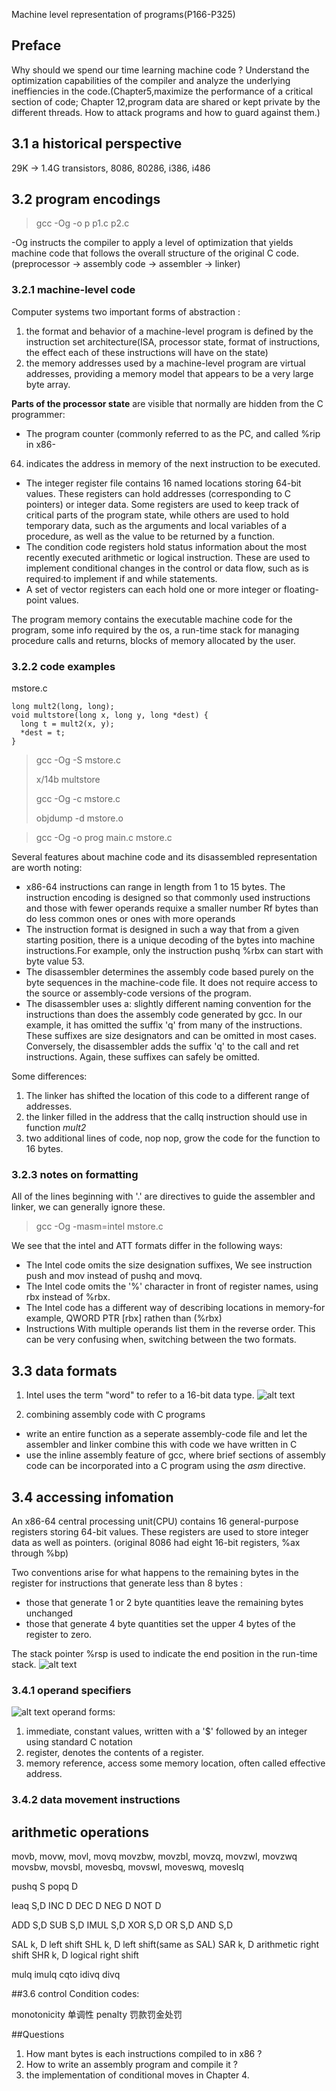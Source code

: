Machine level representation of programs(P166-P325)
## Preface
Why should we spend our time learning machine code ?
Understand the optimization capabilities of the compiler and analyze the underlying ineffiencies in the code.(Chapter5,maximize the performance of a critical section of code; Chapter 12,program data are shared or kept private by the different threads. How to attack programs and how to guard against them.)

## 3.1 a historical perspective
29K -> 1.4G transistors, 8086, 80286, i386, i486

## 3.2 program encodings
> gcc -Og -o p p1.c p2.c

-Og instructs the compiler to apply a level of optimization that yields machine code that follows the overall structure of the original C code. (preprocessor -> assembly code -> assembler -> linker)

### 3.2.1 machine-level code
Computer systems two important forms of abstraction :

1. the format and behavior of a machine-level program is defined by the instruction set architecture(ISA, processor state, format of instructions, the effect each of these instructions will have on the state)
2. the memory addresses used by a machine-level program are virtual addresses, providing a memory model that appears to be a very large byte array.

**Parts of the processor state** are visible that normally are hidden from the C programmer:

* The program counter (commonly referred to as the PC, and called %rip in x86-
64) indicates the address in memory of the next instruction to be executed.
* The integer register file contains 16 named locations storing 64-bit values.
These registers can hold addresses (corresponding to C pointers) or integer
data. Some registers are used to keep track of critical parts of the program
state, while others are used to hold temporary data, such as the arguments
and local variables of a procedure, as well as the value to be returned by a
function.
* The condition code registers hold status information about the most recently
executed arithmetic or logical instruction. These are used to implement conditional
changes in the control or data flow, such as is required·to implement
if and while statements.
* A set of vector registers can each hold one or more integer or floating-point
values.

The program memory contains the executable machine code for the program, some info required by the os, a run-time stack for managing procedure calls and returns, blocks of memory allocated by the user.

### 3.2.2 code examples
mstore.c

    long mult2(long, long);
    void multstore(long x, long y, long *dest) {
      long t = mult2(x, y);
      *dest = t;
    }

>gcc -Og -S mstore.c
>
>x/14b multstore
>
>gcc -Og -c mstore.c
>
>objdump -d mstore.o

>gcc -Og -o prog main.c mstore.c

Several features about machine code and its disassembled representation are worth noting:

 * x86-64 instructions can range in length from 1 to 15 bytes. The instruction encoding is designed so that commonly used instructions and those with fewer operands requixe a smaller number Rf bytes than do less common ones or ones with more operands
* The instruction format is designed in such a way that from a given starting position, there is a unique decoding of the bytes into machine instructions.For example, only the instruction pushq %rbx can start with byte value 53.
* The disassembler determines the assembly code based purely on the byte sequences in the machine-code file. It does not require access to the source or assembly-code versions of the program.
* The disassembler uses a: slightly different naming convention for the instructions than does the assembly code generated by gcc. In our example, it has omitted the suffix 'q' from many of the instructions. These suffixes are size designators and can be omitted in most cases. Conversely, the disassembler adds the suffix 'q' to the call and ret instructions. Again, these suffixes can
safely be omitted.

Some differences:
1. The linker has shifted the location of this code to a different range of addresses.
2. the linker filled in the address that the callq instruction should use in function *mult2*
3. two additional lines of code, nop nop, grow the code for the function to 16 bytes.

### 3.2.3 notes on formatting
All of the lines beginning with '.' are directives to guide the assembler and linker, we can generally ignore these.

>gcc -Og -masm=intel mstore.c

We see that the intel and ATT formats differ in the following ways:

 * The Intel code omits the size designation suffixes, We  see instruction push and mov instead of pushq
and movq.
 * The Intel code omits the '%' character in front of register names, using rbx instead of %rbx.
 * The Intel code has a different way of describing locations in memory-for example, QWORD PTR [rbx] rathen than (%rbx)
 * Instructions With multiple operands list them in the reverse order. This can be very confusing when, switching between the two formats.

## 3.3 data formats
1. Intel uses the term "word" to refer to a 16-bit data type.
![alt text](http://7xp1jz.com1.z0.glb.clouddn.com/csapp/3/intel_size_types.png "intel_size_types")

2. combining assembly code with C programs
 * write an entire function as a seperate assembly-code file and let the assembler and linker combine this with code we have written in C
 * use the inline assembly feature of gcc, where brief sections of assembly code can be incorporated into a C program using the *asm* directive.

## 3.4 accessing infomation
An x86-64 central processing unit(CPU) contains 16 general-purpose registers storing 64-bit values. These registers are used to store integer data as well as pointers. (original 8086 had eight 16-bit registers, %ax through %bp)

Two conventions arise for what happens to the remaining bytes in the register for instructions that generate less than 8 bytes : 
 * those that generate 1 or 2 byte quantities leave the remaining bytes unchanged
 * those that generate 4 byte quantities set the upper 4 bytes of the register to zero.

The stack pointer %rsp is used to indicate the end position in the run-time stack.
![alt text](http://7xp1jz.com1.z0.glb.clouddn.com/csapp/3/integer_registers.png "integer_registers")

### 3.4.1 operand specifiers
![alt text](http://7xp1jz.com1.z0.glb.clouddn.com/csapp/3/operand_forms.png "operand_forms")
operand forms:

 1. immediate, constant values, written with a '$' followed by an integer using standard C notation
 2.  register, denotes the contents of a register.
 3.  memory reference, access some memory location, often called effective address.
 
### 3.4.2 data movement instructions


## arithmetic operations
movb, movw, movl, movq
movzbw, movzbl, movzq, movzwl, movzwq
movsbw, movsbl, movesbq, movswl, moveswq, moveslq

pushq S
popq D

leaq S,D 
INC D
DEC D
NEG D
NOT D

ADD S,D
SUB S,D
IMUL S,D
XOR S,D
OR S,D
AND S,D

SAL k, D left shift
SHL k, D left shift(same as SAL)
SAR k, D arithmetic right shift
SHR k, D logical right shift

mulq
imulq
cqto
idivq
divq

##3.6 control
Condition codes:

monotonicity 单调性
penalty 罚款罚金处罚

##Questions
1. How mant bytes is each instructions compiled to in x86 ?
2. How to write an assembly program and compile it ?
3. the implementation of conditional moves in Chapter 4.
